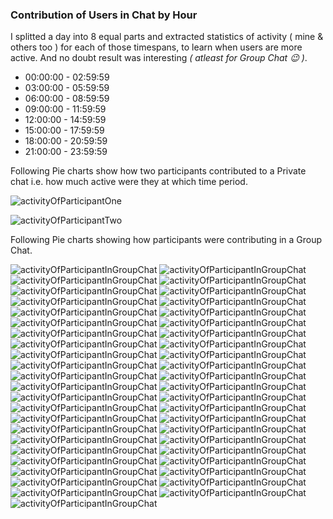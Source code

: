 ### Contribution of Users in Chat by Hour
I splitted a day into 8 equal parts and extracted statistics of activity ( mine & others too ) for each of those timespans, to learn when users are more active. And no doubt result was interesting _( atleast for Group Chat :wink: )_.

- 00:00:00 - 02:59:59
- 03:00:00 - 05:59:59
- 06:00:00 - 08:59:59
- 09:00:00 - 11:59:59
- 12:00:00 - 14:59:59
- 15:00:00 - 17:59:59
- 18:00:00 - 20:59:59
- 21:00:00 - 23:59:59

Following Pie charts show how two participants contributed to a Private chat i.e. how much active were they at which time period.

![activityOfParticipantOne](../plots/contributionInPrivateChatOf1ByHour.png)

![activityOfParticipantTwo](../plots/contributionInPrivateChatOf2ByHour.png)

Following Pie charts showing how participants were contributing in a Group Chat.

![activityOfParticipantInGroupChat](../plots/contributionInGroupChatOf************SS\)ByHour.png)
![activityOfParticipantInGroupChat](../plots/contributionInGroupChatOf************597ByHour.png)
![activityOfParticipantInGroupChat](../plots/contributionInGroupChatOf************377ByHour.png)
![activityOfParticipantInGroupChat](../plots/contributionInGroupChatOf************965ByHour.png)
![activityOfParticipantInGroupChat](../plots/contributionInGroupChatOf************316ByHour.png)
![activityOfParticipantInGroupChat](../plots/contributionInGroupChatOf************895ByHour.png)
![activityOfParticipantInGroupChat](../plots/contributionInGroupChatOf************494ByHour.png)
![activityOfParticipantInGroupChat](../plots/contributionInGroupChatOf************013ByHour.png)
![activityOfParticipantInGroupChat](../plots/contributionInGroupChatOf*************CSS\)ByHour.png)
![activityOfParticipantInGroupChat](../plots/contributionInGroupChatOf**********749ByHour.png)
![activityOfParticipantInGroupChat](../plots/contributionInGroupChatOf************858ByHour.png)
![activityOfParticipantInGroupChat](../plots/contributionInGroupChatOf*********SS\)ByHour.png)
![activityOfParticipantInGroupChat](../plots/contributionInGroupChatOf************537ByHour.png)
![activityOfParticipantInGroupChat](../plots/contributionInGroupChatOf************334ByHour.png)
![activityOfParticipantInGroupChat](../plots/contributionInGroupChatOf************422ByHour.png)
![activityOfParticipantInGroupChat](../plots/contributionInGroupChatOf************058ByHour.png)
![activityOfParticipantInGroupChat](../plots/contributionInGroupChatOf*************8347ByHour.png)
![activityOfParticipantInGroupChat](../plots/contributionInGroupChatOf************456ByHour.png)
![activityOfParticipantInGroupChat](../plots/contributionInGroupChatOf************4775ByHour.png)
![activityOfParticipantInGroupChat](../plots/contributionInGroupChatOf************181ByHour.png)
![activityOfParticipantInGroupChat](../plots/contributionInGroupChatOf************691ByHour.png)
![activityOfParticipantInGroupChat](../plots/contributionInGroupChatOf************459ByHour.png)
![activityOfParticipantInGroupChat](../plots/contributionInGroupChatOf************093ByHour.png)
![activityOfParticipantInGroupChat](../plots/contributionInGroupChatOf************979ByHour.png)
![activityOfParticipantInGroupChat](../plots/contributionInGroupChatOf************697ByHour.png)
![activityOfParticipantInGroupChat](../plots/contributionInGroupChatOf************183ByHour.png)
![activityOfParticipantInGroupChat](../plots/contributionInGroupChatOf************502ByHour.png)
![activityOfParticipantInGroupChat](../plots/contributionInGroupChatOf************606ByHour.png)
![activityOfParticipantInGroupChat](../plots/contributionInGroupChatOf*******oyByHour.png)
![activityOfParticipantInGroupChat](../plots/contributionInGroupChatOf************849ByHour.png)
![activityOfParticipantInGroupChat](../plots/contributionInGroupChatOf************116ByHour.png)
![activityOfParticipantInGroupChat](../plots/contributionInGroupChatOf************CSS\)ByHour.png)
![activityOfParticipantInGroupChat](../plots/contributionInGroupChatOf************421ByHour.png)
![activityOfParticipantInGroupChat](../plots/contributionInGroupChatOf************848ByHour.png)
![activityOfParticipantInGroupChat](../plots/contributionInGroupChatOf************963ByHour.png)
![activityOfParticipantInGroupChat](../plots/contributionInGroupChatOf************2_78ByHour.png)
![activityOfParticipantInGroupChat](../plots/contributionInGroupChatOf************051ByHour.png)
![activityOfParticipantInGroupChat](../plots/contributionInGroupChatOf*********S\)ByHour.png)
![activityOfParticipantInGroupChat](../plots/contributionInGroupChatOf************454ByHour.png)
![activityOfParticipantInGroupChat](../plots/contributionInGroupChatOf************877ByHour.png)
![activityOfParticipantInGroupChat](../plots/contributionInGroupChatOf************592ByHour.png)
![activityOfParticipantInGroupChat](../plots/contributionInGroupChatOf************203ByHour.png)
![activityOfParticipantInGroupChat](../plots/contributionInGroupChatOf************425ByHour.png)
![activityOfParticipantInGroupChat](../plots/contributionInGroupChatOf************382ByHour.png)
![activityOfParticipantInGroupChat](../plots/contributionInGroupChatOf************669ByHour.png)
